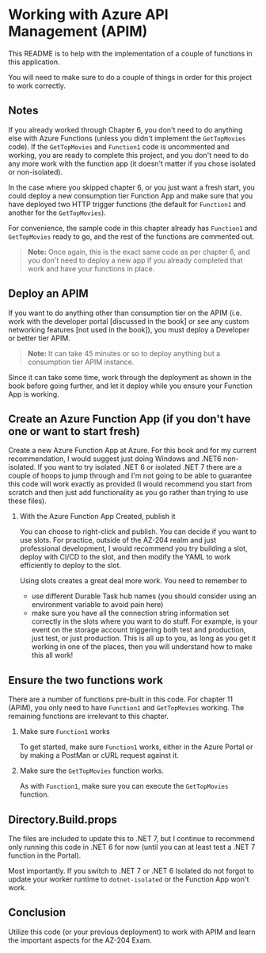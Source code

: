 # Working with Azure API Management (APIM)

This README is to help with the implementation of a couple of functions in this application.

You will need to make sure to do a couple of things in order for this project to work correctly.

## Notes

If you already worked through Chapter 6, you don't need to do anything else with Azure Functions (unless you didn't implement the `GetTopMovies` code).  If the `GetTopMovies` and `Function1` code is uncommented and working, you are ready to complete this project, and you don't need to do any more work with the function app (it doesn't matter if you chose isolated or non-isolated).

In the case where you skipped chapter 6, or you just want a fresh start, you could deploy a new consumption tier Function App and make sure that you have deployed two HTTP trigger functions (the default for `Function1` and another for the `GetTopMovies`).  

For convenience, the sample code in this chapter already has `Function1` and `GetTopMovies` ready to go, and the rest of the functions are commented out. 

>**Note:** Once again, this is the exact same code as per chapter 6, and you don't need to deploy a new app if you already completed that work and have your functions in place.

## Deploy an APIM

If you want to do anything other than consumption tier on the APIM (i.e. work with the developer portal [discussed in the book] or see any custom networking features [not used in the book]), you must deploy a Developer or better tier APIM.

>**Note:** It can take 45 minutes or so to deploy anything but a consumption tier APIM instance.

Since it can take some time, work through the deployment as shown in the book before going further, and let it deploy while you ensure your Function App is working.

## Create an Azure Function App (if you don't have one or want to start fresh)

Create a new Azure Function App at Azure.  For this book and for my current recommendation, I would suggest just doing Windows and .NET6 non-isolated.  If you want to try isolated .NET 6 or isolated .NET 7 there are a couple of hoops to jump through and I'm not going to be able to guarantee this code will work exactly as provided (I would recommend you start from scratch and then just add functionality as you go rather than trying to use these files).

1. With the Azure Function App Created, publish it

    You can choose to right-click and publish.  You can decide if you want to use slots. For practice, outside of the AZ-204 realm and just professional development, I would recommend you try building a slot, deploy with CI/CD to the slot, and then modify the YAML to work efficiently to deploy to the slot.

    Using slots creates a great deal more work.  You need to remember to

    - use different Durable Task hub names (you should consider using an environment variable to avoid pain here)
    - make sure you have all the connection string information set correctly in the slots where you want to do stuff.  For example, is your event on the storage account triggering both test and production, just test, or just production.  This is all up to you, as long as you get it working in one of the places, then you will understand how to make this all work!

## Ensure the two functions work

There are a number of functions pre-built in this code.  For chapter 11 (APIM), you only need to have `Function1` and `GetTopMovies` working.  The remaining functions are irrelevant to this chapter.

1. Make sure `Function1` works

    To get started, make sure `Function1` works, either in the Azure Portal or by making a PostMan or cURL request against it.

1. Make sure the `GetTopMovies` function works.

    As with `Function1`, make sure you can execute the `GetTopMovies` function.

## Directory.Build.props

The files are included to update this to .NET 7, but I continue to recommend only running this code in .NET 6 for now (until you can at least test a .NET 7 function in the Portal). 

Most importantly.  If you switch to .NET 7 or .NET 6 Isolated do not forgot to update your worker runtime to `dotnet-isolated` or the Function App won't work.

## Conclusion

Utilize this code (or your previous deployment) to work with APIM and learn the important aspects for the AZ-204 Exam.
